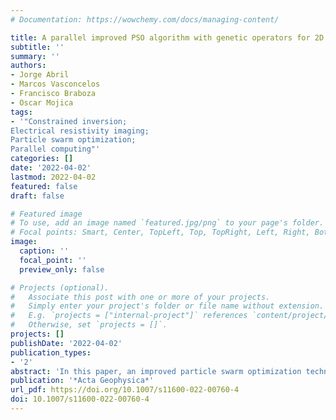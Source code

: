 ```yaml
---
# Documentation: https://wowchemy.com/docs/managing-content/

title: A parallel improved PSO algorithm with genetic operators for 2D inversion of resistivity data
subtitle: ''
summary: ''
authors:
- Jorge Abril
- Marcos Vasconcelos
- Francisco Braboza
- Oscar Mojica
tags:
- '"Constrained inversion;
Electrical resistivity imaging;
Particle swarm optimization;
Parallel computing"'
categories: []
date: '2022-04-02'
lastmod: 2022-04-02
featured: false
draft: false

# Featured image
# To use, add an image named `featured.jpg/png` to your page's folder.
# Focal points: Smart, Center, TopLeft, Top, TopRight, Left, Right, BottomLeft, Bottom, BottomRight.
image:
  caption: ''
  focal_point: ''
  preview_only: false

# Projects (optional).
#   Associate this post with one or more of your projects.
#   Simply enter your project's folder or file name without extension.
#   E.g. `projects = ["internal-project"]` references `content/project/deep-learning/index.md`.
#   Otherwise, set `projects = []`.
projects: []
publishDate: '2022-04-02'
publication_types:
- '2'
abstract: 'In this paper, an improved particle swarm optimization technique known as elitist-mutated particle swarm optimization (EMPSO) was applied in the 2D electrical resistivity imaging, a complex and highly nonlinear optimization problem. The EMPSO enables better exploration of the search space, by replacing particles with a worse performance by the best particle of the swarm mutated in random positions. Nevertheless, this technique, as any other based on a population of models, costs much computation time in solving optimization problems with a large number of unknown parameters. We addressed this problem by developing a parallel version of the EMPSO that supports pure MPI and hybrid MPI-OpenMP modes, and we named as parallel elitist-mutated PSO (PEMPSO). The solution to the inverse problem is based on minimizing an objective function with a regularization term to create a mathematically stable solution. Total variation and global smoothness regularizations were used in the inversion of synthetic data obtained from simple models and a set of real data of a highly complex geological/geotechnical nature. By virtue of the features of the synthetic models and the geology of the local where the data were acquired, the inversions with total variation regularization provided the best outcomes. Additionally, we have improved the execution time significantly with our parallel solution (the pure MPI model turned out to be better than the hybrid model) in comparison with the sequential version. Cumulative frequency distribution of errors between modeled and observed apparent resistivity data for all experiments was used to validate the PEMPSO technique for estimating resistivity.'
publication: '*Acta Geophysica*'
url_pdf: https://doi.org/10.1007/s11600-022-00760-4
doi: 10.1007/s11600-022-00760-4
---
```

